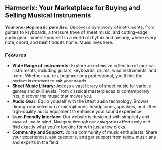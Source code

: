 ## Harmonix: Your Marketplace for Buying and Selling Musical Instruments

**Your one-stop music paradise.** Discover a symphony of instruments, from guitars to keyboards, a treasure trove of sheet music, and cutting-edge audio gear. Immerse yourself in a world of rhythm and melody, where every note, chord, and beat finds its home. Music lives here.

### Features

- **Wide Range of Instruments:** Explore an extensive collection of musical instruments, including guitars, keyboards, drums, wind instruments, and more. Whether you're a beginner or a professional, you'll find the perfect instrument to suit your needs.
- **Sheet Music Library:** Access a vast library of sheet music for various genres and skill levels. From classical masterpieces to contemporary hits, discover the music that moves you.
- **Audio Gear:** Equip yourself with the latest audio technology. Browse through our selection of microphones, headphones, speakers, and other high-quality audio equipment to enhance your sound experience.
- **User-Friendly Interface:** Our website is designed with simplicity and ease of use in mind. Navigate through our categories effortlessly and find exactly what you're looking for with just a few clicks.
- **Community and Support:** Join a community of music enthusiasts. Share your experiences, ask questions, and get support from fellow musicians and experts in the field.
